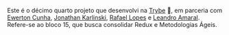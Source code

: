 Este é o décimo quarto projeto que desenvolvi na [Trybe](https://www.betrybe.com/) :rocket:, em parceria com [Ewerton Cunha](https://github.com/EwertonJuan),
[Jonathan Karlinski](https://github.com/jonathankarlinski), [Rafael Lopes](https://github.com/Rafaelflopes152) e [Leandro Amaral](https://github.com/Escaroph).
<br>
Refere-se ao bloco 15, que busca consolidar Redux e Metodologias Ágeis.
